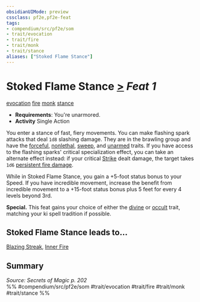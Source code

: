 ```yaml
---
obsidianUIMode: preview
cssclass: pf2e,pf2e-feat
tags:
- compendium/src/pf2e/som
- trait/evocation
- trait/fire
- trait/monk
- trait/stance
aliases: ["Stoked Flame Stance"]
---
```

# Stoked Flame Stance  [>](rules/core-rulebook/chapter-9-playing-the-game.md#Actions "Single Action") *Feat 1*  
[evocation](rules/traits/evocation.md)  [fire](rules/traits/fire.md)  [monk](rules/traits/monk.md)  [stance](rules/traits/stance.md)  

- **Requirements**: You're unarmored.
- **Activity** Single Action

You enter a stance of fast, fiery movements. You can make flashing spark attacks that deal `1d8` slashing damage. They are in the brawling group and have the [forceful](rules/traits/forceful.md), [nonlethal](rules/traits/nonlethal.md), [sweep](rules/traits/sweep.md), and [unarmed](rules/traits/unarmed.md) traits. If you have access to the flashing sparks' critical specialization effect, you can take an alternate effect instead: if your critical [Strike](rules/actions/strike.md) dealt damage, the target takes `1d6` [persistent fire damage](rules/conditions.md#Persistent%20Damage).

While in Stoked Flame Stance, you gain a +5-foot status bonus to your Speed. If you have incredible movement, increase the benefit from incredible movement to a +15-foot status bonus plus 5 feet for every 4 levels beyond 3rd.

**Special.** This feat gains your choice of either the [divine](rules/traits/divine.md) or [occult](rules/traits/occult.md) trait, matching your ki spell tradition if possible.

## Stoked Flame Stance leads to...

[Blazing Streak](compendium/feats/blazing-streak-som.md), [Inner Fire](compendium/feats/inner-fire-som.md)

## Summary

*Source: Secrets of Magic p. 202*  
%% #compendium/src/pf2e/som #trait/evocation #trait/fire #trait/monk #trait/stance %%